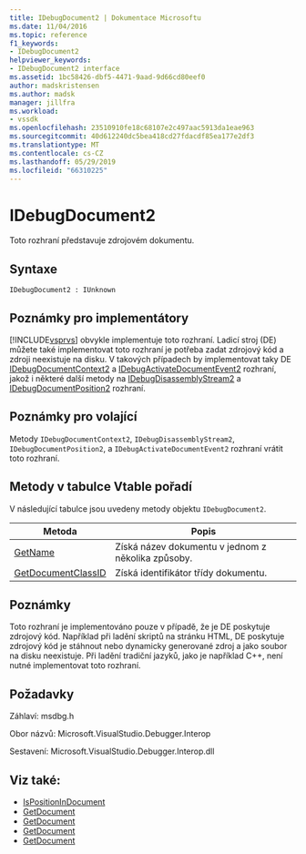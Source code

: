 ```yaml
---
title: IDebugDocument2 | Dokumentace Microsoftu
ms.date: 11/04/2016
ms.topic: reference
f1_keywords:
- IDebugDocument2
helpviewer_keywords:
- IDebugDocument2 interface
ms.assetid: 1bc58426-dbf5-4471-9aad-9d66cd80eef0
author: madskristensen
ms.author: madsk
manager: jillfra
ms.workload:
- vssdk
ms.openlocfilehash: 23510910fe18c68107e2c497aac5913da1eae963
ms.sourcegitcommit: 40d612240dc5bea418cd27fdacdf85ea177e2df3
ms.translationtype: MT
ms.contentlocale: cs-CZ
ms.lasthandoff: 05/29/2019
ms.locfileid: "66310225"
---
```

# <a name="idebugdocument2"></a>IDebugDocument2
Toto rozhraní představuje zdrojovém dokumentu.

## <a name="syntax"></a>Syntaxe

```
IDebugDocument2 : IUnknown
```

## <a name="notes-for-implementers"></a>Poznámky pro implementátory
 [!INCLUDE[vsprvs](../../../code-quality/includes/vsprvs_md.md)] obvykle implementuje toto rozhraní. Ladicí stroj (DE) můžete také implementovat toto rozhraní je potřeba zadat zdrojový kód a zdroji neexistuje na disku.  V takových případech by implementovat taky DE [IDebugDocumentContext2](../../../extensibility/debugger/reference/idebugdocumentcontext2.md) a [IDebugActivateDocumentEvent2](../../../extensibility/debugger/reference/idebugactivatedocumentevent2.md) rozhraní, jakož i některé další metody na [ IDebugDisassemblyStream2](../../../extensibility/debugger/reference/idebugdisassemblystream2.md) a [IDebugDocumentPosition2](../../../extensibility/debugger/reference/idebugdocumentposition2.md) rozhraní.

## <a name="notes-for-callers"></a>Poznámky pro volající
 Metody `IDebugDocumentContext2`, `IDebugDisassemblyStream2`, `IDebugDocumentPosition2`, a `IDebugActivateDocumentEvent2` rozhraní vrátit toto rozhraní.

## <a name="methods-in-vtable-order"></a>Metody v tabulce Vtable pořadí
 V následující tabulce jsou uvedeny metody objektu `IDebugDocument2`.

|Metoda|Popis|
|------------|-----------------|
|[GetName](../../../extensibility/debugger/reference/idebugdocument2-getname.md)|Získá název dokumentu v jednom z několika způsoby.|
|[GetDocumentClassID](../../../extensibility/debugger/reference/idebugdocument2-getdocumentclassid.md)|Získá identifikátor třídy dokumentu.|

## <a name="remarks"></a>Poznámky
 Toto rozhraní je implementováno pouze v případě, že je DE poskytuje zdrojový kód. Například při ladění skriptů na stránku HTML, DE poskytuje zdrojový kód je stáhnout nebo dynamicky generované zdroj a jako soubor na disku neexistuje. Při ladění tradiční jazyků, jako je například C++, není nutné implementovat toto rozhraní.

## <a name="requirements"></a>Požadavky
 Záhlaví: msdbg.h

 Obor názvů: Microsoft.VisualStudio.Debugger.Interop

 Sestavení: Microsoft.VisualStudio.Debugger.Interop.dll

## <a name="see-also"></a>Viz také:
- [IsPositionInDocument](../../../extensibility/debugger/reference/idebugdocumentposition2-ispositionindocument.md)
- [GetDocument](../../../extensibility/debugger/reference/idebugactivatedocumentevent2-getdocument.md)
- [GetDocument](../../../extensibility/debugger/reference/idebugdocumentcontext2-getdocument.md)
- [GetDocument](../../../extensibility/debugger/reference/idebugdocumentposition2-getdocument.md)
- [GetDocument](../../../extensibility/debugger/reference/idebugdisassemblystream2-getdocument.md)
